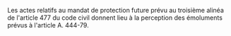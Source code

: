 Les actes relatifs au mandat de protection future prévu au troisième alinéa de l'article 477 du code civil donnent lieu à la perception des émoluments prévus à l'article A. 444-79.
